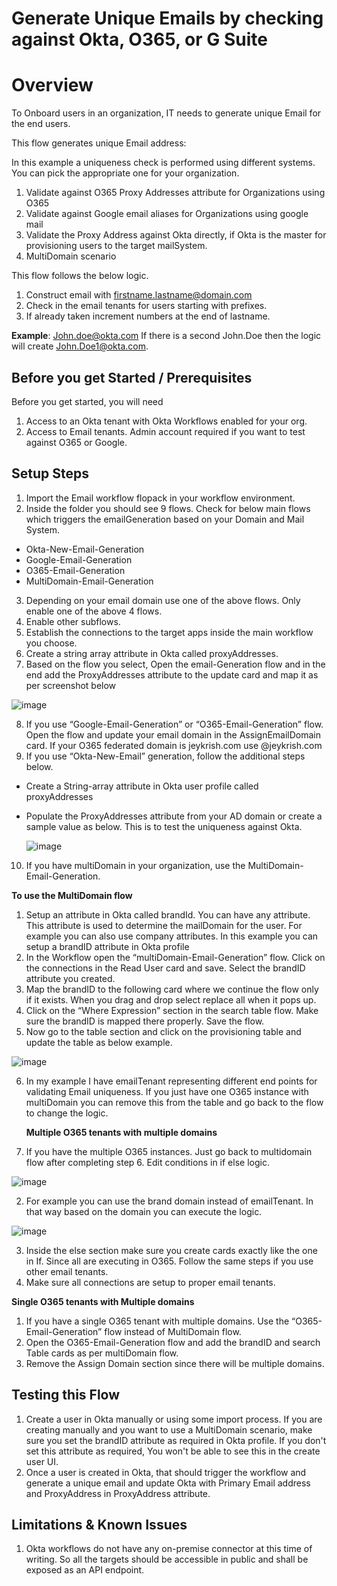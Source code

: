 # Generate Unique Emails by checking against Okta, O365, or G Suite


# Overview

To Onboard users in an organization, IT needs to generate unique Email for the end users. 

This flow generates unique Email address: 

In this example a uniqueness check is performed using different systems. You can pick the appropriate one for your organization.

1. Validate against O365 Proxy Addresses attribute for Organizations using O365
2. Validate against Google email aliases for Organizations using google mail
3. Validate the Proxy Address against Okta directly, if Okta is the master for provisioning users to the target mailSystem.
4. MultiDomain scenario

This flow follows the below logic.

1) Construct email with firstname.lastname@domain.com
2) Check in the email tenants for users starting with prefixes.
3) If already taken increment numbers at the end of lastname.

**Example**: John.doe@okta.com If there is a second John.Doe then the logic will create John.Doe1@okta.com.

## Before you get Started / Prerequisites

Before you get started, you will need

1) Access to an Okta tenant with Okta Workflows enabled for your org.
2) Access to Email tenants. Admin account required if you want to test against O365 or Google.

## Setup Steps

1. Import the Email workflow flopack in your workflow environment.
2. Inside the folder you should see 9 flows. Check for below main flows which triggers the emailGeneration based on your Domain and Mail System. 
*   Okta-New-Email-Generation
*   Google-Email-Generation
*   O365-Email-Generation
*   MultiDomain-Email-Generation
3. Depending on your email domain use one of the above flows. Only enable one of the above 4 flows.
4. Enable other subflows.
5. Establish the connections to the target apps inside the main workflow you choose.
6. Create a string array attribute in Okta called proxyAddresses.
7. Based on the flow you select, Open the email-Generation flow and in the end add the ProxyAddresses attribute to the update card and map it as per screenshot below

![image](https://user-images.githubusercontent.com/14205843/92627397-280e8f80-f280-11ea-87b2-8d47e9bbf232.png)

8. If you use “Google-Email-Generation” or “O365-Email-Generation” flow. Open the flow and update your email domain in the AssignEmailDomain card. If your O365 federated domain is jeykrish.com use @jeykrish.com
9. If you use “Okta-New-Email” generation, follow the additional steps below.
*   Create a String-array attribute in Okta user profile called proxyAddresses	
*   Populate the ProxyAddresses attribute from your AD domain or create a sample value as below. This is to test the uniqueness against Okta.

    ![image](https://user-images.githubusercontent.com/14205843/92625624-bf261800-f27d-11ea-9fa7-21a99646c8e0.png)

10.    If you have multiDomain in your organization, use the MultiDomain-Email-Generation. 

**To use the MultiDomain flow**

1. Setup an attribute in Okta called brandId. You can have any attribute. This attribute is used to determine the mailDomain for the user. For example you can also use company attributes. In this example you can setup a brandID attribute in Okta profile
2. In the Workflow open the “multiDomain-Email-Generation” flow. Click on the connections in the Read User card and save. Select the brandID attribute you created.
3. Map the brandID to the following card where we continue the flow only if it exists.  When you drag and drop select replace all when it pops up.
4. Click on the “Where Expression” section in the search table flow. Make sure the brandID is mapped there properly. Save the flow.
5. Now go to the table section and click on the provisioning table and update the table as below example.

![image](https://user-images.githubusercontent.com/14205843/92627541-5c824b80-f280-11ea-9f06-f2098daaed44.png)

6. In my example I have emailTenant representing different end points for validating Email uniqueness. If you just have one O365 instance with multiDomain you can remove this from the table and go back to the flow to change the logic. 

    **Multiple O365 tenants with multiple domains**

1. If you have the multiple O365 instances. Just go back to multidomain flow after completing step 6. Edit conditions in if else logic.            

![image](https://user-images.githubusercontent.com/14205843/92623858-afa5cf80-f27b-11ea-9617-a7094f2b8db0.png)

2. For example you can use the brand domain instead of emailTenant. In that way based on the domain you can execute the logic.

![image](https://user-images.githubusercontent.com/14205843/92624040-e7147c00-f27b-11ea-8953-31c224c557eb.png)

3. Inside the else section make sure you create cards exactly like the one in If. Since all are executing in O365. Follow the same steps if you use other email tenants.
4. Make sure all connections are setup to proper email tenants.

                
**Single O365 tenants with Multiple domains**

1. If you have a single O365 tenant with multiple domains. Use the “O365-Email-Generation” flow instead of MultiDomain flow.
2. Open the O365-Email-Generation flow and add the brandID and search Table cards as per multiDomain flow. 
3. Remove the Assign Domain section since there will be multiple domains.


## Testing this Flow

1. Create a user in Okta manually or using some import process. If you are creating manually and you want to use a MultiDomain scenario, make sure you set the brandID attribute as required in Okta profile. If you don't set this attribute as required, You won't be able to see this in the create user UI.
2. Once a user is created in Okta, that should trigger the workflow and generate a unique email and update Okta with Primary Email address and ProxyAddress in ProxyAddress attribute.


## Limitations & Known Issues

1. Okta workflows do not have any on-premise connector at this time of writing. So all the targets should be accessible in public and shall be exposed as an API endpoint.
